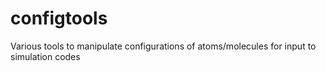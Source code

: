 # configtools
Various tools to manipulate configurations of atoms/molecules for input to simulation codes

